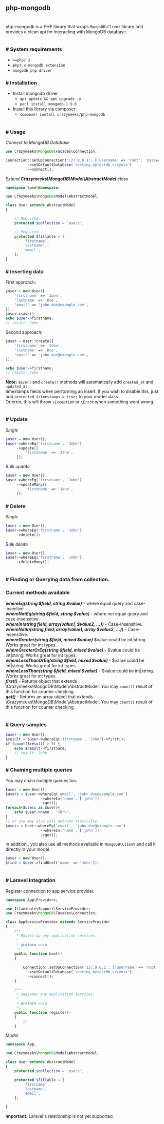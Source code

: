 ## php-mongodb
#
php-mongodb is a PHP library that wraps `MongoDB\Client` library and provides a clean api for interacting with MongoDB database.
#
### # System requirements
* `>=php7.2`
* `php7.x-mongodb extension`
* `mongodb php driver`

### # Installation
* Install mongodb driver  
   * `apt update && apt upgrade -y`
   * `pecl install mongodb-1.9.0`  
* Install this library via composer 
  * `composer install crazymeeks/php-mongodb`  
#
### # Usage
*Connect to MongoDB Database*
```php
use Crazymeeks\MongoDB\Facades\Connection;

Connection::setUpConnection('127.0.0.1', ['username' => 'root', 'password' => 'root'], [])
          ->setDefaultDatabase('testing_mytestdb_crzymix')
          ->connect();
```  
*Extend **Crazymeeks\MongoDB\Model\AbstractModel** class*  
```php
namespace Some\Namespace;

use Crazymeeks\MongoDB\Model\AbstractModel;

class User extends AbstractModel
{

    // Required
    protected $collection = 'users';

    // Required
    protected $fillable = [
        'firstname',
        'lastname',
        'email',
    ];
}
```  
### # Inserting data ##
First approach:
```php
$user = new User([
    'firstname' => 'John',
    'lastname' => 'Doe',
    'email' => 'john.doe@example.com',
]);
$user->save();
echo $user->firstname;
// result: John
```  
Second approach:
```php
$user = User::create([
    'firstname' => 'John',
    'lastname' => 'Doe',
    'email' => 'john.doe@example.com',
]);

echo $user->firstname;
// result: John
```  
**Note:** `save()` and `create()` methods will automatically add `created_at` and `updated_at`  
 timestamps fields when performing an insert. If you wish to disable this, just add `protected $timestamps = true;` to your model class.  
 Or error, this will throw `\Exception` or `\Error` when something went wrong.  
#
### # Update ###
*Single*  
```php
$user = new User();
$user->whereEq('firstname', 'John')
     ->update([
         'firstname' => 'Jane',
     ]);
```  
*Bulk update*  
```php
$user = new User();
$user->whereEq('firstname', 'John')
     ->updateMany([
         'firstname' => 'Jane',
     ]);
```  
### # Delete ###
*Single*
```php
$user = new User();
$user->whereEq('firstname', 'John')
     ->delete();
```  
*Bulk delete*  
```php
$user = new User();
$user->whereEq('firstname', 'John')
     ->deleteMany();
```
#
### # Finding or Querying data from collection. ##
### Current methods available ###

*__whereEq(string $field, string $value)__* - where equal query and case-insentive.  
*__whereNotEq(string $field, string $value)__* - where not equal query and case-insensitive.  
*__whereIn(string $field, array($value1, $value2, ...))__* - Case-insensitive.  
*__whereNotIn(string $field, array($value1, array $value2, ...))__* - Case-insensitive.  
*__whereGreater(string $field, mixed $value)__*  $value could be int|string. Works great for int types.  
*__whereGreaterOrEq(string $field, mixed $value)__* - $value could be int|string. Works great for int types.  
*__whereLessThanOrEq(string $field, mixed $value)__* - $value could be int|string. Works great for int types.  
*__whereLessThan(string $field, mixed $value)__* - $value could be int|string. Works great for int types.  
*__first()__* - Returns object that extends \Crazymeeks\MongoDB\Model\AbstractModel. You may `count()` result of this function for counter checking.  
*__get()__* - Returns an array object that extends \Crazymeeks\MongoDB\Model\AbstractModel. You may `count()` result of this function for counter checking.  
#
### # Query samples ###
```php
$user = new User();
$result = $user->whereEq('firstname', 'John')->first();
if (count($result) > 0) {
    echo $result->firstname;
    // result: John
}
```  
### # Chaining multiple queries ###
You may chain multiple queries too.
```php
$user = new User();
$users = $user->whereEq('email', 'john.doe@example.com')
                ->whereIn('name', ['john'])
                ->get();
foreach($users as $user){
    echo $user->name . "<br>";
}
// or you may also call methods statically
$users = User::whereEq('email', 'john.doe@example.com')
                ->whereIn('name', ['john'])
                ->get();

```  
In addition,, you also use all methods available in `MongoDB\Client` and call it directly in your model.  
```php
$user = new User();
$find = $user->findOne(['name' => 'John']);
```  
#
### # Laravel integration ###
Register connection to app service provider.
```php
namespace App\Providers;

use Illuminate\Support\ServiceProvider;
use Crazymeeks\MongoDB\Facades\Connection;

class AppServiceProvider extends ServiceProvider
{
    /**
     * Bootstrap any application services.
     *
     * @return void
     */
    public function boot()
    {
        
        Connection::setUpConnection('127.0.0.1', ['username' => 'root', 'password' => 'root'], [])
          ->setDefaultDatabase('testing_mytestdb_crzymix')
          ->connect();
    }

    /**
     * Register any application services.
     *
     * @return void
     */
    public function register()
    {
        //
    }
```  
*Model*  
```php
namespace App;

use Crazymeeks\MongoDB\Model\AbstractModel;

class User extends AbstractModel
{
    protected $collection = 'users';

    protected $fillable = [
        'firstname',
        'lastname',
        'email',
    ];

}
```  
__Important:__ Laravel's relationship is not yet supported.